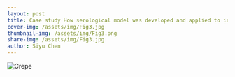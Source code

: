 ```yaml
---
layout: post
title: Case study How serological model was developed and applied to inform COVID-19 responses in Afghanistan; the Lancet in press
cover-img: /assets/img/Fig3.jpg
thumbnail-img: /assets/img/Fig3.png
share-img: /assets/img/Fig3.jpg
author: Siyu Chen
---
```

![Crepe](https://beautifuljekyll.com/assets/img/Fig4.jpg)
